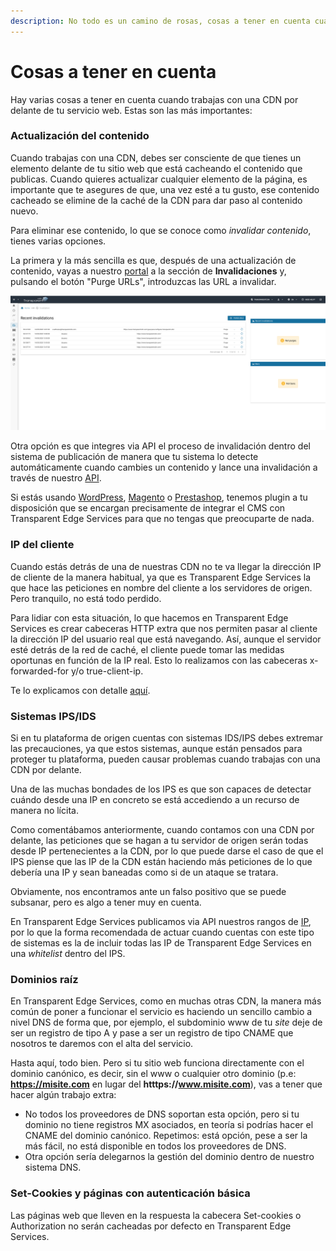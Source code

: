 ```yaml
---
description: No todo es un camino de rosas, cosas a tener en cuenta cuando usas una CDN
---
```


# Cosas a tener en cuenta

Hay varias cosas a tener en cuenta cuando trabajas con una CDN por delante de tu servicio web. Estas son las más importantes:

### Actualización del contenido

Cuando trabajas con una CDN, debes ser consciente de que tienes un elemento delante de tu sitio web que está cacheando el contenido que publicas. Cuando quieres actualizar cualquier elemento de la página, es importante que te asegures de que, una vez esté a tu gusto, ese contenido cacheado se elimine de la caché de la CDN para dar paso al contenido nuevo.

Para eliminar ese contenido, lo que se conoce como _invalidar contenido_, tienes varias opciones.

La primera y la más sencilla es que, después de una actualización de contenido, vayas a nuestro [portal](https://dashboard.transparentcdn.com) a la sección de **Invalidaciones** y, pulsando el botón "Purge URLs", introduzcas las URL a invalidar.

![](<../../.gitbook/assets/Captura de pantalla 2020-05-21 a las 9.59.08.png>)

Otra opción es que integres via API el proceso de invalidación dentro del sistema de publicación de manera que tu sistema lo detecte automáticamente cuando cambies un contenido y lance una invalidación a través de nuestro [API](https://api.transparentcdn.com/docs).&#x20;

Si estás usando [WordPress](https://docs.transparentcdn.com/integraciones/configuracion-plugin), [Magento](../../integraciones/plugin-para-magento.md) o [Prestashop](../../integraciones/plugin-para-prestashop.md), tenemos plugin a tu disposición que se encargan precisamente de integrar el CMS con Transparent Edge Services para que no tengas que preocuparte de nada.

### **IP del cliente**

Cuando estás detrás de una de nuestras CDN no te va llegar la dirección IP de cliente de la manera habitual, ya que es Transparent Edge Services la que hace las peticiones en nombre del cliente a los servidores de origen. Pero tranquilo, no está todo perdido.

Para lidiar con esta situación, lo que hacemos en Transparent Edge Services es crear cabeceras HTTP extra que nos permiten pasar al cliente la dirección IP del usuario real que está navegando. Así, aunque el servidor esté detrás de la red de caché, el cliente puede tomar las medidas oportunas en función de la IP real. Esto lo realizamos con las cabeceras x-forwarded-for y/o true-client-ip.

Te lo explicamos con detalle [aquí](cabeceras-por-defecto/true-client-ip-y-x-forwarded-for.md).

### **Sistemas IPS/IDS**

Si en tu plataforma de origen cuentas con sistemas IDS/IPS debes extremar las precauciones, ya que estos sistemas, aunque están pensados para proteger tu plataforma, pueden causar problemas cuando trabajas con una CDN por delante.&#x20;

Una de las muchas bondades de los IPS es que son capaces de detectar cuándo desde una IP en concreto se está accediendo a un recurso de manera no lícita.&#x20;

Como comentábamos anteriormente, cuando contamos con una CDN por delante, las peticiones que se hagan a tu servidor de origen serán todas desde IP pertenecientes a la CDN, por lo que puede darse el caso de que el IPS piense que las IP de la CDN están haciendo más peticiones de lo que debería una IP y sean baneadas como si de un ataque se tratara.&#x20;

Obviamente, nos encontramos ante un falso positivo que se puede subsanar, pero es algo a tener muy en cuenta.

En Transparent Edge Services publicamos via API nuestros rangos de [IP](https://api.transparentcdn.com/v1/companies/ipranges/), por lo que la forma recomendada de actuar cuando cuentas con este tipo de sistemas es la de incluir todas las IP de Transparent Edge Services en una _whitelist_ dentro del IPS.

### **Dominios raíz**

En Transparent Edge Services, como en muchas otras CDN, la manera más común de poner a funcionar el servicio es haciendo un sencillo cambio a nivel DNS de forma que, por ejemplo, el subdominio www de tu _site_ deje de ser un registro de tipo A y pase a ser un registro de tipo CNAME que nosotros te daremos con el alta del servicio.

Hasta aquí, todo bien. Pero si tu sitio web funciona directamente con el dominio canónico, es decir, sin el www o cualquier otro dominio (p.e: **https://misite.com** en lugar del **htttps://www.misite.com**), vas a tener que hacer algún trabajo extra:

* No todos los proveedores de DNS soportan esta opción, pero si tu dominio no tiene registros MX asociados, en teoría si podrías hacer el CNAME del dominio canónico. Repetimos: está opción, pese a ser la más fácil, no está disponible en todos los proveedores de DNS.
* Otra opción sería delegarnos la gestión del dominio dentro de nuestro sistema DNS.

### **Set-Cookies y páginas con autenticación básica**

Las páginas web que lleven en la respuesta la cabecera Set-cookies o Authorization no serán cacheadas por defecto en Transparent Edge Services.

###

